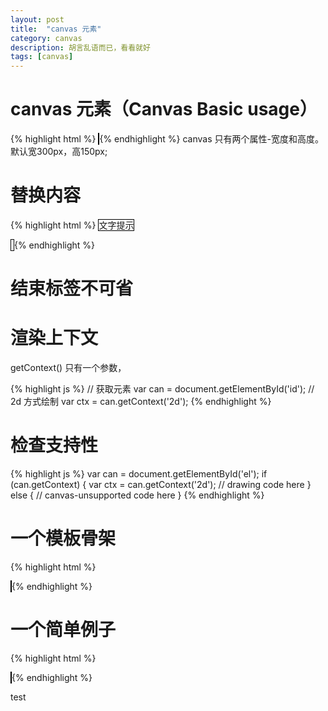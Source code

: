 ```yaml
---
layout: post
title:  "canvas 元素"
category: canvas
description: 胡言乱语而已，看看就好
tags: [canvas]
---
```



# canvas 元素（Canvas Basic usage）

{% highlight html %}
    <canvas id="tutoriad" width="300" height="150"></canvas>
{% endhighlight %}
canvas 只有两个属性-宽度和高度。
默认宽300px，高150px;

# 替换内容
{% highlight html %}
<canvas>
    <!-- 如果浏览器不支持 -->
    文字提示
</canvas>

<canvas>
    <!-- 如果浏览器不支持 -->
    <img alt="" />
</canvas>
{% endhighlight %}

# 结束标签不可省

# 渲染上下文
getContext() 只有一个参数，

{% highlight js %}
// 获取元素
var can = document.getElementById('id');
// 2d 方式绘制
var ctx = can.getContext('2d');
{% endhighlight %}

# 检查支持性
{% highlight js %}
var can = document.getElementById('el');
if (can.getContext) {
    var ctx = can.getContext('2d');
    // drawing code here
} else {
    // canvas-unsupported code here
}
{% endhighlight %}

# 一个模板骨架

{% highlight html %}
<html>
  <head>
    <title>Canvas tutorial</title>
    <script type="text/javascript">
      function draw(){
        var canvas = document.getElementById('tutorial');
        if (canvas.getContext){
          var ctx = canvas.getContext('2d');
        }
      }
    </script>
    <style type="text/css">
      canvas { border: 1px solid black; }
    </style>
  </head>
  <body onload="draw();">
    <canvas id="tutorial" width="150" height="150"></canvas>
  </body>
</html>
{% endhighlight %}

# 一个简单例子
{% highlight html %}
<html>
 <head>
  <script type="application/javascript">
    function draw() {
      var canvas = document.getElementById("canvas");
      if (canvas.getContext) {
        var ctx = canvas.getContext("2d");

        ctx.fillStyle = "rgb(200,0,0)";
        ctx.fillRect (10, 10, 55, 50);

        ctx.fillStyle = "rgba(0, 0, 200, 0.5)";
        ctx.fillRect (30, 30, 55, 50);
      }
    }
  </script>
 </head>
 <body onload="draw();">
   <canvas id="canvas" width="150" height="150"></canvas>
 </body>
</html>
{% endhighlight %}


test

